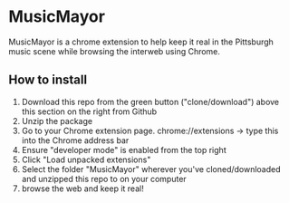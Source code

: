 # MusicMayor

MusicMayor is a chrome extension to help keep it real in the Pittsburgh music
scene while browsing the interweb using Chrome.

## How to install

1. Download this repo from the green button ("clone/download") above this section on the right from Github  
2. Unzip the package
2. Go to your Chrome extension page. chrome://extensions -> type this into the Chrome address bar
3. Ensure "developer mode" is enabled from the top right 
4. Click "Load unpacked extensions"
5. Select the folder "MusicMayor" wherever you've cloned/downloaded and unzipped this repo to
   on your computer
6. browse the web and keep it real!
